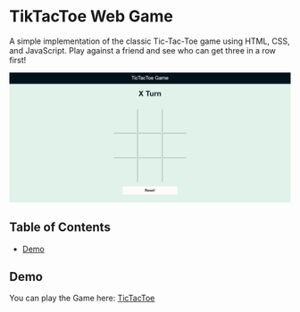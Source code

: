 # TikTacToe Web Game
A simple implementation of the classic Tic-Tac-Toe game using HTML, CSS, and JavaScript. Play against a friend and see who can get three in a row first!

![Capture](./assets/game.png)

## Table of Contents
- [Demo](#demo)

## Demo
You can play the Game here: [TicTacToe](https://dilkhan-1.github.io/PRODIGY_WD_03/)
